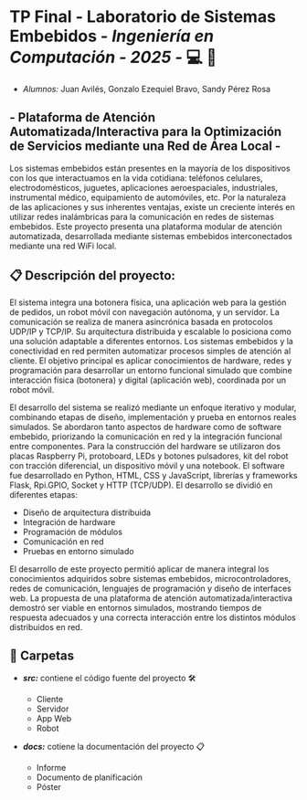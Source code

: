 # TP Final - Laboratorio de Sistemas Embebidos - *Ingeniería en Computación - 2025 -*  :computer: :robot:
- *Alumnos:* Juan Avilés, Gonzalo Ezequiel Bravo, Sandy Pérez Rosa
  
## - Plataforma de Atención Automatizada/Interactiva para la Optimización de Servicios mediante una Red de Área Local -

 Los sistemas embebidos están presentes en la mayoría de los dispositivos con los que interactuamos en la vida cotidiana: teléfonos celulares, electrodomésticos, juguetes, aplicaciones aeroespaciales, industriales, instrumental médico, equipamiento de automóviles, etc. Por la naturaleza de las aplicaciones y sus inherentes ventajas, existe un creciente interés en utilizar redes inalámbricas para la comunicación en redes de sistemas embebidos. Este proyecto presenta una plataforma modular de atención automatizada, desarrollada mediante sistemas embebidos interconectados mediante una red WiFi local.

## :clipboard: Descripción del proyecto:

 El sistema integra una botonera física, una aplicación web para la gestión de pedidos, un robot móvil con navegación autónoma, y un servidor. La comunicación se realiza de manera asincrónica basada en protocolos UDP/IP y TCP/IP. Su arquitectura distribuida y escalable lo posiciona como una solución adaptable a diferentes entornos. Los sistemas embebidos y la conectividad en red permiten automatizar procesos simples de atención al cliente. El objetivo principal es aplicar conocimientos de hardware, redes y programación para desarrollar un entorno funcional simulado que combine interacción física (botonera) y digital (aplicación web), coordinada por un robot móvil.

 El desarrollo del sistema se realizó mediante un enfoque iterativo y modular, combinando etapas de diseño, implementación y prueba en entornos reales simulados. Se abordaron tanto aspectos de hardware como de software embebido, priorizando la comunicación en red y la integración funcional entre componentes. Para la construcción del hardware se utilizaron dos placas Raspberry Pi, protoboard, LEDs y botones pulsadores, kit del robot con tracción diferencial, un dispositivo móvil y una notebook. El software fue desarrollado en Python, HTML, CSS y JavaScript, librerías y frameworks Flask, Rpi.GPIO, Socket y HTTP (TCP/UDP). El desarrollo se dividió en diferentes etapas: 
 - Diseño de arquitectura distribuida 
 - Integración de hardware 
 - Programación de módulos 
 - Comunicación en red 
 - Pruebas en entorno simulado

 El desarrollo de este proyecto permitió aplicar de manera integral los conocimientos adquiridos sobre sistemas embebidos, microcontroladores, redes de comunicación, lenguajes de programación y diseño de interfaces web. La propuesta de una plataforma de atención automatizada/interactiva demostró ser viable en entornos simulados, mostrando tiempos de respuesta adecuados y una correcta interacción entre los distintos módulos distribuidos en red.
 
## :file_folder: Carpetas 

- ***src:*** contiene el código fuente del proyecto :hammer_and_wrench:
  - Cliente
  - Servidor
  - App Web
  - Robot
    
- ***docs:*** cotiene la documentación del proyecto :clipboard:
    - Informe
    - Documento de planificación
    - Póster
